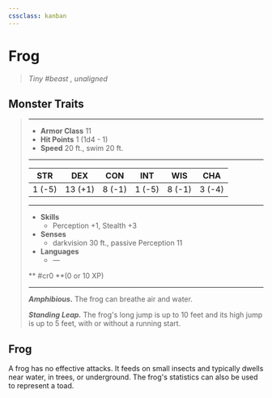 ```yaml
---
cssclass: kanban
---
```


# Frog
>*Tiny #beast , unaligned*
## Monster Traits
>___
>- **Armor Class** 11
>- **Hit Points** 1 (1d4 - 1)
>- **Speed** 20 ft., swim 20 ft.
>___
>|STR|DEX|CON|INT|WIS|CHA|
>|:---:|:---:|:---:|:---:|:---:|:---:|
>|1 (-5)|13 (+1)|8 (-1)|1 (-5)|8 (-1)|3 (-4)|
>___
>- **Skills**
>	 - Perception +1, Stealth +3
>- **Senses**
>	 - darkvision 30 ft., passive Perception 11
>- **Languages**
>	 - —
>
> ** #cr0 **(0 or 10 XP)
>___
>***Amphibious.*** The frog can breathe air and water.  
>
>***Standing Leap.*** The frog's long jump is up to 10 feet and its high jump is up to 5 feet, with or without a running start.
## Frog
A frog has no effective attacks. It feeds on small insects and typically dwells near water, in trees, or underground. The frog's statistics can also be used to represent a toad.
